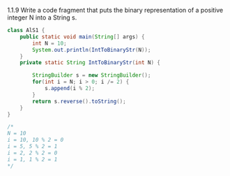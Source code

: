 1.1.9 Write a code fragment that puts the binary representation of a positive integer N
into a String s.

```java
class AlS1 {
	public static void main(String[] args) {
		int N = 10;
		System.out.println(IntToBinaryStr(N));
	}
	private static String IntToBinaryStr(int N) {

		StringBuilder s = new StringBuilder();
		for(int i = N; i > 0; i /= 2) {
			s.append(i % 2);
		}
		return s.reverse().toString();
	}
}

/*
N = 10
i = 10, 10 % 2 = 0
i = 5, 5 % 2 = 1
i = 2, 2 % 2 = 0
i = 1, 1 % 2 = 1
*/
```
